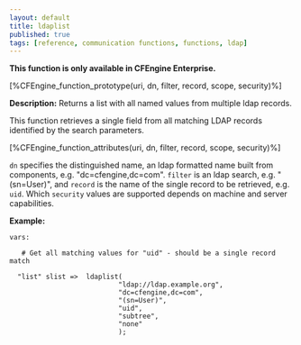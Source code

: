 ```yaml
---
layout: default
title: ldaplist
published: true
tags: [reference, communication functions, functions, ldap]
---
```


**This function is only available in CFEngine Enterprise.**

[%CFEngine_function_prototype(uri, dn, filter, record, scope, security)%]

**Description:** Returns a list with all named values from multiple ldap records.

This function retrieves a single field from all matching LDAP records
identified by the search parameters.

[%CFEngine_function_attributes(uri, dn, filter, record, scope, security)%]

`dn` specifies the distinguished name, an ldap formatted name built from 
components, e.g. "dc=cfengine,dc=com". `filter` is an ldap search, e.g. 
"(sn=User)", and `record` is the name of the single record to be retrieved, 
e.g. `uid`. Which `security` values are supported depends on machine and
server capabilities.

**Example:**

```cf3
vars:

   # Get all matching values for "uid" - should be a single record match

  "list" slist =>  ldaplist(
                           "ldap://ldap.example.org",
                           "dc=cfengine,dc=com",
                           "(sn=User)",
                           "uid",
                           "subtree",
                           "none"
                           );
```
